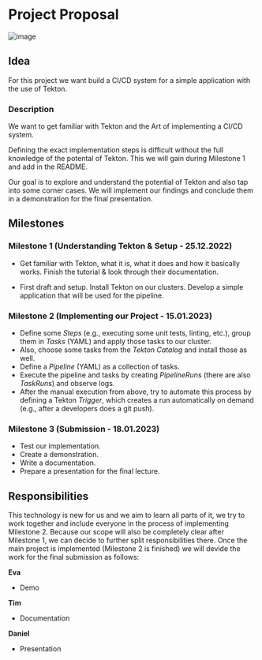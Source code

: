 # Project Proposal

![image](https://user-images.githubusercontent.com/25606213/207461137-0a39a046-205b-4c48-9439-5f06e01f1ce9.png)

## Idea

For this project we want build a CI/CD system for a simple application with the use of Tekton.


### Description

We want to get familiar with Tekton and the Art of implementing a CI/CD system. 

Defining the exact implementation steps is difficult without the full knowledge of the potental of Tekton. This we will gain during Milestone 1 and add in the README. 

Our goal is to explore and understand the potential of Tekton and also tap into some corner cases. We will implement our findings and conclude them in a demonstration for the final presentation.


## Milestones

### Milestone 1 (Understanding Tekton & Setup - 25.12.2022)
- Get familiar with Tekton, what it is, what it does and how it basically works. Finish the tutorial & look through their documentation.

- First draft and setup. Install Tekton on our clusters. Develop a simple application that will be used for the pipeline.


### Milestone 2 (Implementing our Project - 15.01.2023)
- Define some *Steps* (e.g., executing some unit tests, linting, etc.), group them in *Tasks* (YAML) and apply those tasks to our cluster.
- Also, choose some tasks from the *Tekton Catalog* and install those as well.
- Define a *Pipeline* (YAML) as a collection of tasks. 
- Execute the pipeline and tasks by creating *PipelineRun*s (there are also *TaskRun*s) and observe logs.
- After the manual execution from above, try to automate this process by defining a Tekton *Trigger*, which creates a run automatically on demand (e.g., after a developers does a git push). 

### Milestone 3 (Submission - 18.01.2023)
- Test our implementation.
- Create a demonstration.
- Write a documentation.
- Prepare a presentation for the final lecture.


## Responsibilities

This technology is new for us and we aim to learn all parts of it, we try to work together and include everyone in the process of implementing Milestone 2. Because our scope will also be completely clear after Milestone 1, we can decide to further split responsibilities there. Once the main project is implemented (Milestone 2 is finished) we will devide the work for the final submission as follows:

**Eva**
- Demo

**Tim**
- Documentation

**Daniel**
- Presentation

